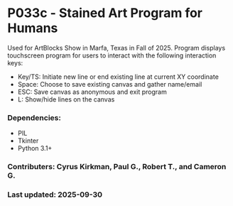 # P033c - Stained Art Program for Humans

Used for ArtBlocks Show in Marfa, Texas in Fall of 2025. Program displays
touchscreen program for users to interact with the following interaction keys:
- Key/TS: Initiate new line or end existing line at current XY coordinate
- Space:  Choose to save existing canvas and gather name/email
- ESC:    Save canvas as anonymous and exit program
- L:      Show/hide lines on the canvas

### Dependencies:
- PIL
- Tkinter
- Python 3.1+

### Contributers: Cyrus Kirkman, Paul G., Robert T., and Cameron G.

### Last updated: 2025-09-30
